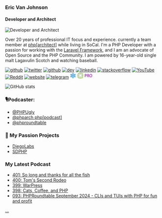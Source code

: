 ### Eric Van Johnson
#### Developer and Architect
![Developer and Architect](https://github.com/ericvanjohnson/ericvanjohnson/assets/89408/03e3e32b-0634-4ef7-9d8e-18bdf315883e)


Over 20 years of professional IT focus and experience. currently a team member at [php[architect]](https://github.com/phparch) while living in SoCal. I'm a PHP Developer with a passion for working with the [Laravel Framework](https://laravel.com), and I am an advocate of Open Source and the PHP Community. I am powered by 16-year-old single malt Lagavulin Scotch and watching baseball.

[<img src='https://cdn.jsdelivr.net/npm/simple-icons@3.0.1/icons/mastodon.svg' alt='github' height='20' rel='me'>](https://phparch.social/@eric)
[<img src='https://cdn.jsdelivr.net/npm/simple-icons@3.0.1/icons/twitter.svg' alt='twitter' height='20'>](https://twitter.com/shocm)
[<img src='https://cdn.jsdelivr.net/npm/simple-icons@3.0.1/icons/github.svg' alt='github' height='20'>](https://github.com/ericvanjohnson)  [<img src='https://cdn.jsdelivr.net/npm/simple-icons@3.0.1/icons/dev-dot-to.svg' alt='dev' height='20'>](https://dev.to/ericvanjohnson)  [<img src='https://cdn.jsdelivr.net/npm/simple-icons@3.0.1/icons/linkedin.svg' alt='linkedin' height='20'>](https://www.linkedin.com/in/vanjohnson/) [<img src='https://cdn.jsdelivr.net/npm/simple-icons@3.0.1/icons/stackoverflow.svg' alt='stackoverflow' height='20'>](https://stackoverflow.com/users/560190)  [<img src='https://cdn.jsdelivr.net/npm/simple-icons@3.0.1/icons/youtube.svg' alt='YouTube' height='20'>](https://www.youtube.com/channel/phpugly)  [<img src='https://cdn.jsdelivr.net/npm/simple-icons@3.0.1/icons/reddit.svg' alt='Reddit' height='20'>](https://www.reddit.com/user/shocm)  [<img src='https://cdn.jsdelivr.net/npm/simple-icons@3.0.1/icons/icloud.svg' alt='website' height='20'>](https://diegodev.com)  [<img src='https://cdn.jsdelivr.net/npm/simple-icons@3.0.1/icons/telegram.svg' alt='telegram' height='20'>](https://t.me/ericvanjohnson) <a href='https://archiveprogram.github.com/'><img src='https://raw.githubusercontent.com/acervenky/animated-github-badges/master/assets/acbadge.gif' width='20' height='20'></a> <a href='https://docs.github.com/en/developers'><img src='https://raw.githubusercontent.com/acervenky/animated-github-badges/master/assets/devbadge.gif' width='20' height='20'></a> <a href='https://github.com/pricing'><img src='https://raw.githubusercontent.com/acervenky/animated-github-badges/master/assets/pro.gif' width='25' height='20'></a>




![GitHub stats](https://github-readme-stats.vercel.app/api?username=ericvanjohnson&show_icons=true)  

 ### 🎙Podcaster: 
 - [@PHPUgly](https://twitter.com/phpugly)
 - [@phparch php[podcast]](https://twitter.com/phparch)
 - [@phproundtable](https://twitter.com/phproundtable)
 
### 💙 My Passion Projects
- [DiegoLabs](https://github.com/DiegoLabs)
- [SDPHP](https://twitter.com/sdphp)

### My Latest Podcast
<!-- BLOG-POST-LIST:START -->
- [401: So long and thanks for all the fish](http://www.phpugly.com)
- [400: Tom's Second Rodeo](http://www.phpugly.com)
- [399: WarPress](http://www.phpugly.com)
- [398: Cats, Coffee, and PHP](http://www.phpugly.com)
- [093: PHPRoundtable September 2024 - CLIs and TUIs with PHP for fun and profit](https://www.phproundtable.com)
<!-- BLOG-POST-LIST:END -->


<a rel="me" href="https://phparch.social/@eric">...</a>
